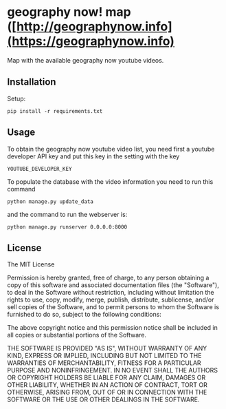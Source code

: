 # geography now! map ([http://geographynow.info](https://geographynow.info)

Map with the available geography now youtube videos.

## Installation

Setup:

  ```
  pip install -r requirements.txt
  ```

## Usage

To obtain the geography now youtube video list, you need first a youtube developer API key and put this key in the setting with the key

```
YOUTUBE_DEVELOPER_KEY
```

To populate the database with the video information you need to run this command

```
python manage.py update_data
```

and the command to run the webserver is:

```
python manage.py runserver 0.0.0.0:8000
```


## License

The MIT License

Permission is hereby granted, free of charge, to any person obtaining a copy
of this software and associated documentation files (the "Software"), to deal
in the Software without restriction, including without limitation the rights
to use, copy, modify, merge, publish, distribute, sublicense, and/or sell
copies of the Software, and to permit persons to whom the Software is
furnished to do so, subject to the following conditions:

The above copyright notice and this permission notice shall be included in
all copies or substantial portions of the Software.

THE SOFTWARE IS PROVIDED "AS IS", WITHOUT WARRANTY OF ANY KIND, EXPRESS OR
IMPLIED, INCLUDING BUT NOT LIMITED TO THE WARRANTIES OF MERCHANTABILITY,
FITNESS FOR A PARTICULAR PURPOSE AND NONINFRINGEMENT. IN NO EVENT SHALL THE
AUTHORS OR COPYRIGHT HOLDERS BE LIABLE FOR ANY CLAIM, DAMAGES OR OTHER
LIABILITY, WHETHER IN AN ACTION OF CONTRACT, TORT OR OTHERWISE, ARISING FROM,
OUT OF OR IN CONNECTION WITH THE SOFTWARE OR THE USE OR OTHER DEALINGS IN
THE SOFTWARE.
